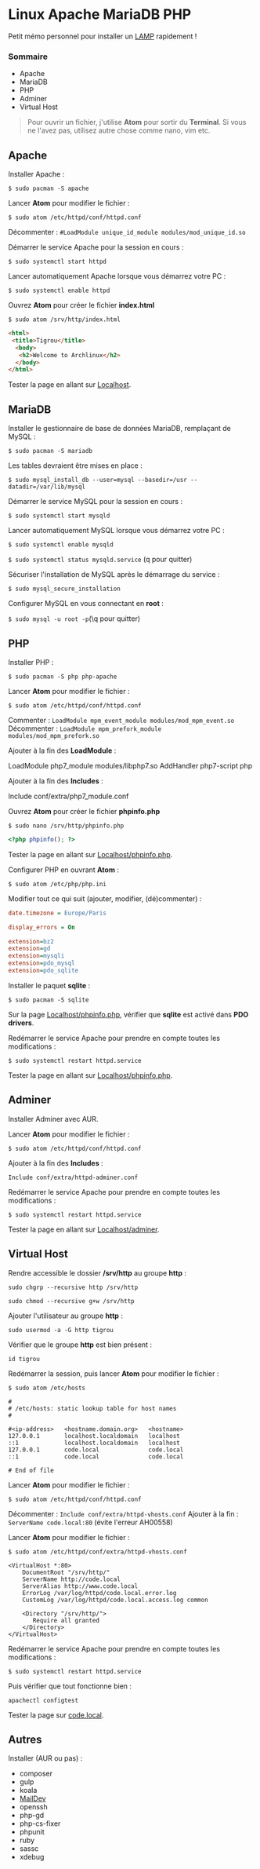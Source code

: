 # Linux Apache MariaDB PHP

Petit mémo personnel pour installer un [LAMP](https://wiki.archlinux.fr/LAMP) rapidement !

### Sommaire

- Apache
- MariaDB
- PHP
- Adminer
- Virtual Host

> Pour ouvrir un fichier, j'utilise **Atom** pour sortir du **Terminal**. Si vous ne l'avez pas, utilisez autre chose comme nano, vim etc.

## Apache

Installer Apache :

`$ sudo pacman -S apache`

Lancer **Atom** pour modifier le fichier :

`$ sudo atom /etc/httpd/conf/httpd.conf`

Décommenter : `#LoadModule unique_id_module modules/mod_unique_id.so`

Démarrer le service Apache pour la session en cours :

`$ sudo systemctl start httpd`

Lancer automatiquement Apache lorsque vous démarrez votre PC :

`$ sudo systemctl enable httpd`

Ouvrez **Atom** pour créer le fichier **index.html**

`$ sudo atom /srv/http/index.html`

```html
<html>
 <title>Tigrou</title>
  <body>
   <h2>Welcome to Archlinux</h2>
  </body>
</html>
```

Tester la page en allant sur [Localhost](http://localhost).

## MariaDB

Installer le gestionnaire de base de données MariaDB, remplaçant de MySQL :

`$ sudo pacman -S mariadb`

Les tables devraient être mises en place :

`$ sudo mysql_install_db --user=mysql --basedir=/usr --datadir=/var/lib/mysql`

Démarrer le service MySQL pour la session en cours :

`$ sudo systemctl start mysqld`

Lancer automatiquement MySQL lorsque vous démarrez votre PC :

`$ sudo systemctl enable mysqld`

`$ sudo systemctl status mysqld.service` (q pour quitter)

Sécuriser l'installation de MySQL après le démarrage du service :

`$ sudo mysql_secure_installation`

Configurer MySQL en vous connectant en **root** : 

`$ sudo mysql -u root -p`(\q pour quitter)

## PHP

Installer PHP :

`$ sudo pacman -S php php-apache`

Lancer **Atom** pour modifier le fichier :

`$ sudo atom /etc/httpd/conf/httpd.conf`

Commenter : `LoadModule mpm_event_module modules/mod_mpm_event.so`
Décommenter : `LoadModule mpm_prefork_module modules/mod_mpm_prefork.so`

Ajouter à la fin des **LoadModule** :

LoadModule php7_module modules/libphp7.so
AddHandler php7-script php

Ajouter à la fin des **Includes** :

Include conf/extra/php7_module.conf

Ouvrez **Atom** pour créer le fichier **phpinfo.php**

`$ sudo nano /srv/http/phpinfo.php`

```php
<?php phpinfo(); ?>
```

Tester la page en allant sur [Localhost/phpinfo.php](http://localhost/phpinfo.php).

Configurer PHP en ouvrant **Atom** :

`$ sudo atom /etc/php/php.ini`

Modifier tout ce qui suit (ajouter, modifier, (dé)commenter) :

```ini
date.timezone = Europe/Paris

display_errors = On

extension=bz2
extension=gd
extension=mysqli
extension=pdo_mysql
extension=pdo_sqlite
```

Installer le paquet **sqlite** :

`$ sudo pacman -S sqlite`

Sur la page [Localhost/phpinfo.php](http://localhost/phpinfo.php), vérifier que **sqlite** est activé dans **PDO drivers**.

Redémarrer le service Apache pour prendre en compte toutes les modifications :

`$ sudo systemctl restart httpd.service`

Tester la page en allant sur [Localhost/phpinfo.php](http://localhost/phpinfo.php).

## Adminer

Installer Adminer avec AUR.

Lancer **Atom** pour modifier le fichier :

`$ sudo atom /etc/httpd/conf/httpd.conf`

Ajouter à la fin des **Includes** :

`Include conf/extra/httpd-adminer.conf`

Redémarrer le service Apache pour prendre en compte toutes les modifications :

`$ sudo systemctl restart httpd.service`

Tester la page en allant sur [Localhost/adminer](http://localhost/adminer).

## Virtual Host

Rendre accessible le dossier **/srv/http** au groupe **http** :

`sudo chgrp --recursive http /srv/http`

`sudo chmod --recursive g+w /srv/http`

Ajouter l'utilisateur au groupe **http** :

`sudo usermod -a -G http tigrou`

Vérifier que le groupe **http** est bien présent :

`id tigrou`

Redémarrer la session, puis lancer **Atom** pour modifier le fichier :

`$ sudo atom /etc/hosts`

```
#
# /etc/hosts: static lookup table for host names
#

#<ip-address>   <hostname.domain.org>   <hostname>
127.0.0.1       localhost.localdomain   localhost
::1             localhost.localdomain   localhost
127.0.0.1       code.local              code.local
::1             code.local              code.local

# End of file
```

Lancer **Atom** pour modifier le fichier :

`$ sudo atom /etc/httpd/conf/httpd.conf`

Décommenter : `Include conf/extra/httpd-vhosts.conf`
Ajouter à la fin : `ServerName code.local:80` (évite l'erreur AH00558)

Lancer **Atom** pour modifier le fichier :

`$ sudo atom /etc/httpd/conf/extra/httpd-vhosts.conf`

```
<VirtualHost *:80>
    DocumentRoot "/srv/http/"
    ServerName http://code.local
    ServerAlias http://www.code.local
    ErrorLog /var/log/httpd/code.local.error.log
    CustomLog /var/log/httpd/code.local.access.log common

    <Directory "/srv/http/">
       Require all granted
    </Directory>
</VirtualHost>

```

Redémarrer le service Apache pour prendre en compte toutes les modifications :

`$ sudo systemctl restart httpd.service`

Puis vérifier que tout fonctionne bien :

`apachectl configtest`

Tester la page sur [code.local](http://code.local).

## Autres

Installer (AUR ou pas) :
- composer
- gulp
- koala
- [MailDev](http://danfarrelly.nyc/MailDev/)
- openssh
- php-gd
- php-cs-fixer
- phpunit
- ruby
- sassc
- xdebug
